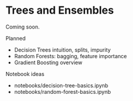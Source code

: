 # Trees and Ensembles

Coming soon.

Planned
- Decision Trees intuition, splits, impurity
- Random Forests: bagging, feature importance
- Gradient Boosting overview

Notebook ideas
- notebooks/decision-tree-basics.ipynb
- notebooks/random-forest-basics.ipynb
